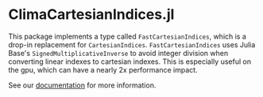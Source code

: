 # ClimaCartesianIndices.jl

This package implements a type called `FastCartesianIndices`, which is a drop-in replacement for `CartesianIndices`. `FastCartesianIndices` uses Julia Base's
`SignedMultiplicativeInverse` to avoid integer division when converting
linear indexes to cartesian indexes. This is especially useful on the gpu,
which can have a nearly 2x performance impact.

See our [documentation](https://CliMA.github.io/ClimaCartesianIndices.jl/dev/) for more information.
